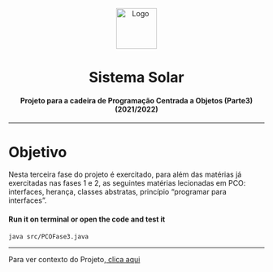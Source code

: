 <p align="center">
    <img src="https://img2.gratispng.com/20180330/peq/kisspng-earth-the-nine-planets-solar-system-saturn-solar-5abe6a3daf2807.3830017515224284777175.jpg" alt="Logo" width="80" height="80">
</p>

# <h1 align="center">Sistema Solar</h3>
<h4 align="center">Projeto para a cadeira de Programação Centrada a Objetos (Parte3) (2021/2022)</h5>

<hr>

# Objetivo
Nesta	terceira fase	do	projeto é exercitado,	para	além	das	matérias	já	exercitadas	nas fases	 1 e	 2, as	 seguintes	 matérias	 lecionadas	 em	 PCO:	 interfaces,	 herança,	 classes	abstratas,	princípio	“programar	para	interfaces”.

#### **Run it on terminal or open the code and test it** 
```bash
java src/PCOFase3.java
```

<hr>

Para ver contexto do Projeto,<a href="https://github.com/Marcos-Sousa-Developer/Programacao_Centrada_Objetos_v1"> clica aqui</a>



